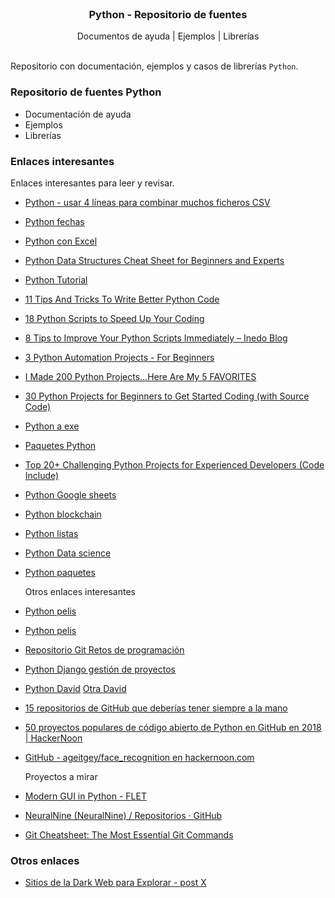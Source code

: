  <br />
<p align="center">
  <h3 align="center">Python - Repositorio de fuentes</h3>

  <p align="center">
    Documentos de ayuda | Ejemplos | Librerías
    <br>
    <br />
  </p>
</p>


Repositorio con documentación, ejemplos y casos de librerías `Python`.

### Repositorio de fuentes Python

* Documentación de ayuda
* Ejemplos
* Librerías


### Enlaces interesantes

  Enlaces interesantes para leer y revisar.

- [Python - usar 4 líneas para combinar muchos ficheros CSV](https://twitter.com/TomMitchellData/status/1766523617280454702?t=j7LYIITv3wg-GIBdi-_xtw&s=03)
- [Python fechas](https://majornetwork.net/2024/02/datetimes-with-timezones-in-python/?s=03)
- [Python con Excel](https://morioh.com/a/a97aefa3f174/how-to-automate-excel-with-python-or-replace-vba-with-python?s=03)
- [Python Data Structures Cheat Sheet for Beginners and Experts](https://morioh.com/a/5d7544234050/python-data-structures-cheat-sheet-for-beginners-and-experts)
- [Python Tutorial](https://morioh.com/a/b0a0843ff9b1/build-an-interactive-analytics-dashboard-website-using-python?s=03)
- [11 Tips And Tricks To Write Better Python Code](https://morioh.com/a/f332ff09290c/11-tips-and-tricks-to-write-better-python-code)
- [18 Python Scripts to Speed Up Your Coding](https://morioh.com/a/4f4b74ba17cc/18-python-scripts-that-help-you-write-code-faster)
- [8 Tips to Improve Your Python Scripts Immediately – Inedo Blog](https://blog.inedo.com/python/8-ways-improve-python-scripts/)
- [3 Python Automation Projects - For Beginners](https://morioh.com/a/c131d457e3a5/python-automation-for-newbies-dive-into-3-beginner-friendly-projects?s=03)
- [I Made 200 Python Projects...Here Are My 5 FAVORITES](https://morioh.com/a/2b4c846f0388/5-python-projects-with-source-code?s=03)
- [30 Python Projects for Beginners to Get Started Coding (with Source Code)](https://t.co/mVXYlcYPPK)
- [Python a exe](https://morioh.com/a/cff5f4fcdaf2/how-to-convert-python-code-to-run-as-an-exe-on-windows-11?s=03)
- [Paquetes Python](https://realpython.com/python-import/?s=03)
- [Top 20+ Challenging Python Projects for Experienced Developers (Code Include)](https://morioh.com/a/39ea16f7b844/top-20-challenging-python-projects-for-experienced-developers?s=03)
- [Python Google sheets](https://morioh.com/a/b6b75a9810fd/sort-google-sheets-worksheets-using-google-sheets-api-in-python?s=03)
- [Python blockchain](https://morioh.com/a/1da8b5265775/simplecoin-python-blockchain-prototype?s=03)
- [Python listas](https://morioh.com/a/bb810d8dd98c/python-list-methods-a-comprehensive-guide?s=03)
- [Python Data science](https://github.com/OpenCodeInterpreter/OpenCodeInterpreter?s=03)
- [Python paquetes](https://blog.inedo.com/python/packages-authoring-best-practices/?utm_campaign=Python&utm_source=twitter&utm_medium=paidsocial&utm_content=BestAuthPythonPaidTwit&s=03)

  Otros enlaces interesantes

- [Python pelis](https://github.com/AnthonyBloomer/tmdbv3api/blob/master/README.rst)
- [Python pelis](https://github.com/Hircinelt/IMDB/issues/4)
- [Repositorio Git Retos de programación](https://github.com/mouredev/retos-programacion-2023)
- [Python Django gestión de proyectos](https://morioh.com/a/0143a3147843/build-a-simple-project-management-system-from-scratch-using-django?s=03)
- [Python David](https://github.com/davidbombal?tab=repositories&s=03)
    [Otra David](https://github.com/davidbombal/red-python-scripts/tree/main?s=03)
- [15 repositorios de GitHub que deberías tener siempre a la mano](https://platzi.com/blog/15-repositorios-de-github-que-deberias-tener-siempre-a-la-mano/)
- [50 proyectos populares de código abierto de Python en GitHub en 2018 | HackerNoon](https://hackernoon.com/50-popular-python-open-source-projects-on-github-in-2018-c750f9bf56a0)
- [GitHub - ageitgey/face_recognition en hackernoon.com](https://github.com/ageitgey/face_recognition)


  Proyectos a mirar

- [Modern GUI in Python - FLET](https://morioh.com/a/b8f5213477ad/build-modern-graphical-user-interfaces-in-python-with-flet)
- [NeuralNine (NeuralNine) / Repositorios · GitHub](https://github.com/NeuralNine?tab=repositories)
- [Git Cheatsheet: The Most Essential Git Commands](https://morioh.com/a/68bbb7e5b5dd/git-cheatsheet-the-most-essential-git-commands)

### Otros enlaces

- [Sitios de la Dark Web para Explorar - post X](https://twitter.com/IA_Quijote/status/1759993091165937716?t=v_douB2nOSeufkNAuMJyPw&s=03)
